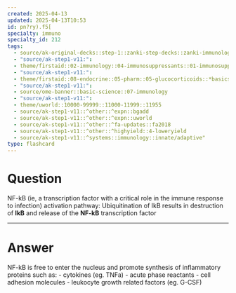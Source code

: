 ```yaml
---
created: 2025-04-13
updated: 2025-04-13T10:53
id: pn?ry).f5[
specialty: immuno
specialty_id: 212
tags:
  - source/ak-original-decks::step-1::zanki-step-decks::zanki-immunology-+-general-pathology::immunology
  - "source/ak-step1-v11:": 
  - theme/firstaid::02-immunology::04-immunosuppressants::01-immunosuppressants::glucocorticoids
  - "source/ak-step1-v11:": 
  - theme/firstaid::08-endocrine::05-pharm::05-glucocorticoids::*basics
  - "source/ak-step1-v11:": 
  - source/ome-banner::basic-science::07-immunology
  - "source/ak-step1-v11:": 
  - theme/uworld::10000-99999::11000-11999::11955
  - source/ak-step1-v11::^other::^expn::bgadd
  - source/ak-step1-v11::^other::^expn::uworld
  - source/ak-step1-v11::^other::^fa-updates::fa2018
  - source/ak-step1-v11::^other::^highyield::4-loweryield
  - source/ak-step1-v11::^systems::immunology::innate/adaptive"
type: flashcard
---
```


# Question
NF-kB (ie, a transcription factor with a critical role in the immune response to infection) activation pathway: Ubiquitination of IkB results in destruction of **IkB** and release of the **NF-kB** transcription factor

---

# Answer
NF-kB is free to enter the nucleus and promote synthesis of inflammatory proteins such as: - cytokines (eg. TNFa) - acute phase reactants - cell adhesion molecules - leukocyte growth related factors (eg. G-CSF)
